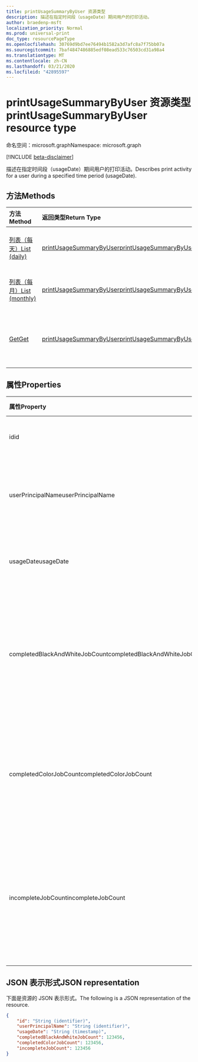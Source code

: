 ```yaml
---
title: printUsageSummaryByUser 资源类型
description: 描述在指定时间段（usageDate）期间用户的打印活动。
author: braedenp-msft
localization_priority: Normal
ms.prod: universal-print
doc_type: resourcePageType
ms.openlocfilehash: 30769d9bd7ee76494b1582a3d7afc8a7f75bb07a
ms.sourcegitcommit: 7baf4847486885edf08ead533c76503cd31a98a4
ms.translationtype: MT
ms.contentlocale: zh-CN
ms.lasthandoff: 03/21/2020
ms.locfileid: "42895597"
---
```

# <a name="printusagesummarybyuser-resource-type"></a><span data-ttu-id="b9a8e-103">printUsageSummaryByUser 资源类型</span><span class="sxs-lookup"><span data-stu-id="b9a8e-103">printUsageSummaryByUser resource type</span></span>

<span data-ttu-id="b9a8e-104">命名空间：microsoft.graph</span><span class="sxs-lookup"><span data-stu-id="b9a8e-104">Namespace: microsoft.graph</span></span>

[!INCLUDE [beta-disclaimer](../../includes/beta-disclaimer.md)]

<span data-ttu-id="b9a8e-105">描述在指定时间段（usageDate）期间用户的打印活动。</span><span class="sxs-lookup"><span data-stu-id="b9a8e-105">Describes print activity for a user during a specified time period (usageDate).</span></span>

## <a name="methods"></a><span data-ttu-id="b9a8e-106">方法</span><span class="sxs-lookup"><span data-stu-id="b9a8e-106">Methods</span></span>

| <span data-ttu-id="b9a8e-107">方法</span><span class="sxs-lookup"><span data-stu-id="b9a8e-107">Method</span></span>       | <span data-ttu-id="b9a8e-108">返回类型</span><span class="sxs-lookup"><span data-stu-id="b9a8e-108">Return Type</span></span> | <span data-ttu-id="b9a8e-109">说明</span><span class="sxs-lookup"><span data-stu-id="b9a8e-109">Description</span></span> |
|:-------------|:------------|:------------|
| [<span data-ttu-id="b9a8e-110">列表（每天）</span><span class="sxs-lookup"><span data-stu-id="b9a8e-110">List (daily)</span></span>](../api/reportroot-list-dailyprintusagesummariesbyuser.md) | [<span data-ttu-id="b9a8e-111">printUsageSummaryByUser</span><span class="sxs-lookup"><span data-stu-id="b9a8e-111">printUsageSummaryByUser</span></span>](printusagesummarybyuser.md) | <span data-ttu-id="b9a8e-112">获取按用户分组的每日打印使用率摘要列表。</span><span class="sxs-lookup"><span data-stu-id="b9a8e-112">Get a list of daily print usage summaries, grouped by user.</span></span> |
| [<span data-ttu-id="b9a8e-113">列表（每月）</span><span class="sxs-lookup"><span data-stu-id="b9a8e-113">List (monthly)</span></span>](../api/reportroot-list-monthlyprintusagesummariesbyuser.md) | [<span data-ttu-id="b9a8e-114">printUsageSummaryByUser</span><span class="sxs-lookup"><span data-stu-id="b9a8e-114">printUsageSummaryByUser</span></span>](printusagesummarybyuser.md) | <span data-ttu-id="b9a8e-115">获取按月打印的使用情况摘要列表，按用户分组。</span><span class="sxs-lookup"><span data-stu-id="b9a8e-115">Get a list of monthly print usage summaries, grouped by user.</span></span> |
| [<span data-ttu-id="b9a8e-116">Get</span><span class="sxs-lookup"><span data-stu-id="b9a8e-116">Get</span></span>](../api/printusagesummarybyuser-get.md) | [<span data-ttu-id="b9a8e-117">printUsageSummaryByUser</span><span class="sxs-lookup"><span data-stu-id="b9a8e-117">printUsageSummaryByUser</span></span>](printusagesummarybyuser.md) | <span data-ttu-id="b9a8e-118">读取 printUsageSummaryByUser 对象的属性和关系。</span><span class="sxs-lookup"><span data-stu-id="b9a8e-118">Read properties and relationships of a printUsageSummaryByUser object.</span></span> |

## <a name="properties"></a><span data-ttu-id="b9a8e-119">属性</span><span class="sxs-lookup"><span data-stu-id="b9a8e-119">Properties</span></span>
| <span data-ttu-id="b9a8e-120">属性</span><span class="sxs-lookup"><span data-stu-id="b9a8e-120">Property</span></span>     | <span data-ttu-id="b9a8e-121">类型</span><span class="sxs-lookup"><span data-stu-id="b9a8e-121">Type</span></span>        | <span data-ttu-id="b9a8e-122">说明</span><span class="sxs-lookup"><span data-stu-id="b9a8e-122">Description</span></span> |
|:-------------|:------------|:------------|
|<span data-ttu-id="b9a8e-123">id</span><span class="sxs-lookup"><span data-stu-id="b9a8e-123">id</span></span>|<span data-ttu-id="b9a8e-124">String</span><span class="sxs-lookup"><span data-stu-id="b9a8e-124">String</span></span>|<span data-ttu-id="b9a8e-125">此使用率摘要的 ID。</span><span class="sxs-lookup"><span data-stu-id="b9a8e-125">The ID of this usage summary.</span></span>|
|<span data-ttu-id="b9a8e-126">userPrincipalName</span><span class="sxs-lookup"><span data-stu-id="b9a8e-126">userPrincipalName</span></span>|<span data-ttu-id="b9a8e-127">String</span><span class="sxs-lookup"><span data-stu-id="b9a8e-127">String</span></span>|<span data-ttu-id="b9a8e-128">由这些统计信息表示的用户的 UPN。</span><span class="sxs-lookup"><span data-stu-id="b9a8e-128">The UPN of the user represented by these statistics.</span></span>|
|<span data-ttu-id="b9a8e-129">usageDate</span><span class="sxs-lookup"><span data-stu-id="b9a8e-129">usageDate</span></span>|<span data-ttu-id="b9a8e-130">日期</span><span class="sxs-lookup"><span data-stu-id="b9a8e-130">Date</span></span>|<span data-ttu-id="b9a8e-131">与这些统计信息关联的日期。</span><span class="sxs-lookup"><span data-stu-id="b9a8e-131">The date associated with these statistics.</span></span>|
|<span data-ttu-id="b9a8e-132">completedBlackAndWhiteJobCount</span><span class="sxs-lookup"><span data-stu-id="b9a8e-132">completedBlackAndWhiteJobCount</span></span>|<span data-ttu-id="b9a8e-133">Int64</span><span class="sxs-lookup"><span data-stu-id="b9a8e-133">Int64</span></span>|<span data-ttu-id="b9a8e-134">在关联日期代表用户完成的黑色和白色打印作业的数量。</span><span class="sxs-lookup"><span data-stu-id="b9a8e-134">The number of black and white print jobs completed on behalf of the user on the associated date.</span></span>|
|<span data-ttu-id="b9a8e-135">completedColorJobCount</span><span class="sxs-lookup"><span data-stu-id="b9a8e-135">completedColorJobCount</span></span>|<span data-ttu-id="b9a8e-136">Int64</span><span class="sxs-lookup"><span data-stu-id="b9a8e-136">Int64</span></span>|<span data-ttu-id="b9a8e-137">在关联日期代表用户完成的彩色打印作业的数量。</span><span class="sxs-lookup"><span data-stu-id="b9a8e-137">The number of color print jobs completed on behalf of the user on the associated date.</span></span>|
|<span data-ttu-id="b9a8e-138">incompleteJobCount</span><span class="sxs-lookup"><span data-stu-id="b9a8e-138">incompleteJobCount</span></span>|<span data-ttu-id="b9a8e-139">Int64</span><span class="sxs-lookup"><span data-stu-id="b9a8e-139">Int64</span></span>|<span data-ttu-id="b9a8e-140">在关联的日期上代表用户排队但未完成的打印作业数。</span><span class="sxs-lookup"><span data-stu-id="b9a8e-140">The number of print jobs that were queued on behalf of the user, but not completed, on the associated date.</span></span>|

## <a name="json-representation"></a><span data-ttu-id="b9a8e-141">JSON 表示形式</span><span class="sxs-lookup"><span data-stu-id="b9a8e-141">JSON representation</span></span>

<span data-ttu-id="b9a8e-142">下面是资源的 JSON 表示形式。</span><span class="sxs-lookup"><span data-stu-id="b9a8e-142">The following is a JSON representation of the resource.</span></span>

<!-- {
  "blockType": "resource",
  "optionalProperties": [

  ],
  "@odata.type": "microsoft.graph.printUsageSummaryByUser"
}-->

```json
{
    "id": "String (identifier)",
    "userPrincipalName": "String (identifier)",
    "usageDate": "String (timestamp)",
    "completedBlackAndWhiteJobCount": 123456,
    "completedColorJobCount": 123456,
    "incompleteJobCount": 123456
}
```

<!-- uuid: 8fcb5dbc-d5aa-4681-8e31-b001d5168d79
2015-10-25 14:57:30 UTC -->
<!-- {
  "type": "#page.annotation",
  "description": "printUsageSummaryByUser resource",
  "keywords": "",
  "section": "documentation",
  "tocPath": ""
}-->